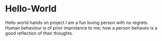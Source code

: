 # Hello-World
Hello world hands on project
I am a fun loving person with no regrets. Human behaviour is of prior improtance to me; how a person behaves is a good reflection of their thoughts.
